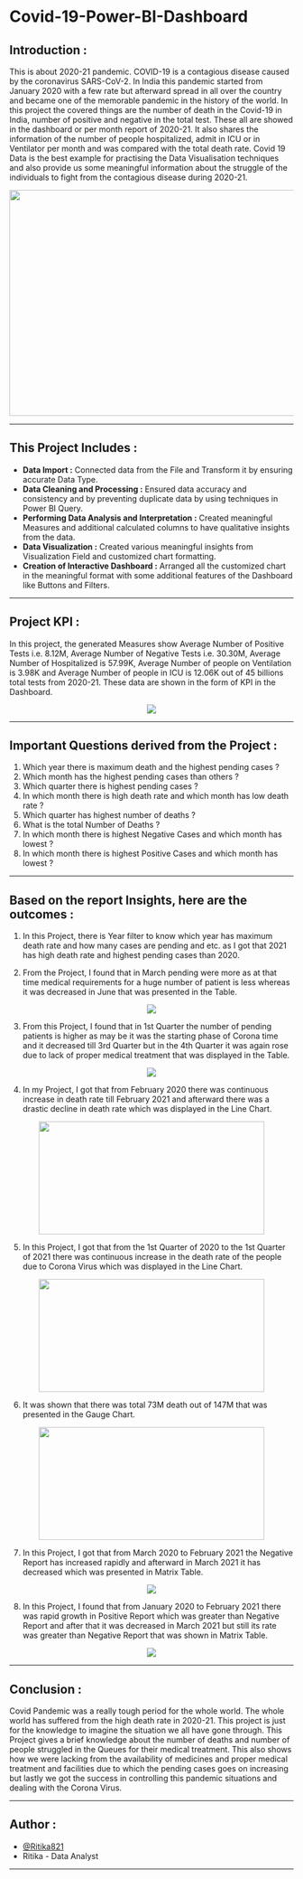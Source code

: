 # Covid-19-Power-BI-Dashboard


## Introduction :

This is about 2020-21 pandemic. COVID-19 is a contagious disease caused by the coronavirus SARS-CoV-2. In India this pandemic started from January 2020 with a few rate but afterward spread in all over the country and became one of the memorable pandemic in the history of the world. In this project the covered things are the number of death in the Covid-19 in India, number of positive and negative in the total test. These all are showed in the dashboard or per month report of 2020-21. It also shares the information of the number of people hospitalized, admit in ICU or in Ventilator per month and was compared with the total death rate. Covid 19 Data is the best example for practising the Data Visualisation techniques and also provide us some meaningful information about the struggle of the individuals to fight from the contagious disease during 2020-21.

<p align="center">
<a><img src="https://github.com/Ritika821/Covid-19-Power-BI-Dashboard/blob/main/Graphs/Corona.jpg" width="700" height="400">
</a></p>

---------------------------------------------------------------------------------------------------------------------------------------


## This Project Includes :

- **Data Import :** Connected data from the File and Transform it by ensuring accurate Data Type.
- **Data Cleaning and Processing :** Ensured data accuracy and consistency and by preventing duplicate data by using techniques in Power BI Query.
- **Performing Data Analysis and Interpretation :** Created meaningful Measures and additional calculated columns to have qualitative insights from the data.
- **Data Visualization :** Created various meaningful insights from Visualization Field and customized chart formatting.
- **Creation of Interactive Dashboard :** Arranged all the customized chart in the meaningful format with some additional features of the Dashboard like Buttons and Filters.

---------------------------------------------------------------------------------------------------------------------------------------


## Project KPI :

In this project, the generated Measures show Average Number of Positive Tests i.e. 8.12M, Average Number of Negative Tests i.e. 30.30M, Average Number of Hospitalized is 57.99K, Average Number of people on Ventilation is 3.98K and Average Number of people in ICU is 12.06K out of 45 billions total tests from 2020-21. These data are shown in the form of KPI in the Dashboard.

<p align="center">
<a><img src="https://github.com/Ritika821/Covid-19-Power-BI-Dashboard/blob/main/Graphs/KPI.png">
</a></p>

------------------------------------------------------------------------------------------------------------------------------------------------------------


## Important Questions derived from the Project :

1. Which year there is maximum death and the highest pending cases ?
2. Which month has the highest pending cases than others ?
3. Which quarter there is highest pending cases ?
4. In which month there is high death rate and which month has low death rate ?
5. Which quarter has highest number of deaths ?
6. What is the total Number of Deaths ?
7. In which month there is highest Negative Cases and which month has lowest ?
8. In which month there is highest Positive Cases and which month has lowest ?

------------------------------------------------------------------------------------------------------------------------------------------------------------


## Based on the report Insights, here are the outcomes :

1. In this Project, there is Year filter to know which year has maximum death rate and how many cases are pending and etc. as I got that 2021 has high death rate and highest pending cases than 2020.

2. From the Project, I found that in March pending were more as at that time medical requirements for a huge number of patient is less whereas it was decreased in June that was presented in the Table.

<p align="center">
<a><img src="https://github.com/Ritika821/Covid-19-Power-BI-Dashboard/blob/main/Graphs/Pending%20by%20Months.png">
</a></p>

3. From this Project, I found that in 1st Quarter the number of pending patients is higher as may be it was the starting phase of Corona time and it decreased till 3rd Quarter but in the 4th Quarter it was again rose due to lack of proper medical treatment that was displayed in the Table.

<p align="center">
<a><img src="https://github.com/Ritika821/Covid-19-Power-BI-Dashboard/blob/main/Graphs/Pending%20by%20Quarters.png">
</a></p>

4. In my Project, I got that from February 2020 there was continuous increase in death rate till February 2021 and afterward there was a drastic decline in death rate which was displayed in the Line Chart.

<p align="center">
<a><img src="https://github.com/Ritika821/Covid-19-Power-BI-Dashboard/blob/main/Graphs/Death%20by%20Months.png" width="400" height="200">
</a></p>

5. In this Project, I got that from the 1st Quarter of 2020 to the 1st Quarter of 2021 there was continuous increase in the death rate of the people due to Corona Virus which was displayed in the Line Chart.

<p align="center">
<a><img src="https://github.com/Ritika821/Covid-19-Power-BI-Dashboard/blob/main/Graphs/Death%20by%20Quarters.png" width="400" height="200">
</a></p>

6. It was shown that there was total 73M death out of 147M that was presented in the Gauge Chart.

<p align="center">
<a><img src="https://github.com/Ritika821/Covid-19-Power-BI-Dashboard/blob/main/Graphs/Number%20of%20Deaths.png" width="400" height="200">
</a></p>

7. In this Project, I got that from March 2020 to February 2021 the Negative Report has increased rapidly and afterward in March 2021 it has decreased which was presented in Matrix Table.

<p align="center">
<a><img src="https://github.com/Ritika821/Covid-19-Power-BI-Dashboard/blob/main/Graphs/Negative%20in%20Total%20Tests.png">
</a></p>

8. In this Project, I found that from January 2020 to February 2021 there was rapid growth in Positive Report which was greater than Negative Report and after that it was decreased in March 2021 but still its rate was greater than Negative Report that was shown in Matrix Table.

<p align="center">
<a><img src="https://github.com/Ritika821/Covid-19-Power-BI-Dashboard/blob/main/Graphs/Positive%20in%20Total%20Tests.png">
</a></p>

------------------------------------------------------------------------------------------------------------------------------------


## Conclusion :

Covid Pandemic was a really tough period for the whole world. The whole world has suffered from the high death rate in 2020-21. This project is just for the knowledge to imagine the situation we all have gone through. This Project gives a brief knowledge about the number of deaths and number of people struggled in the Queues for their medical treatment. This also shows how we were lacking from the availability of medicines and proper medical treatment and facilities due to which the pending cases goes on increasing but lastly we got the success in controlling this pandemic situations and dealing with the Corona Virus.

------------------------------------------------------------------------------------------------------------------------------------


## Author :

- [@Ritika821](https://github.com/Ritika821)
- Ritika - Data Analyst

--------------------------------------------------------------------------------------------------------------------------------------------------

